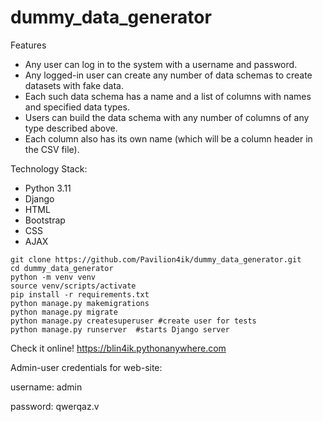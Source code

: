# dummy_data_generator

Features
* Any user can log in to the system with a username and password.
* Any logged-in user can create any number of data schemas to create datasets with fake data.
* Each such data schema has a name and a list of columns with names and specified data types.
* Users can build the data schema with any number of columns of any type described above.
* Each column also has its own name (which will be a column header in the CSV file).

Technology Stack:
* Python 3.11
* Django
* HTML
* Bootstrap
* CSS
* AJAX

```shell
git clone https://github.com/Pavilion4ik/dummy_data_generator.git
cd dummy_data_generator
python -m venv venv
source venv/scripts/activate
pip install -r requirements.txt
python manage.py makemigrations
python manage.py migrate
python manage.py createsuperuser #create user for tests
python manage.py runserver  #starts Django server
```

Check it online!
https://blin4ik.pythonanywhere.com

Admin-user credentials for web-site:

username: admin

password: qwerqaz.v
